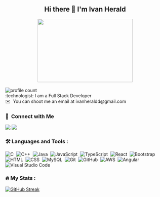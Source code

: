 <h2 align="center">Hi there 👋 I'm Ivan Herald </h2>
<div id="header" align="center">
  <img src="" width="300" height ="200"/>
</div>

<br>


<img src="https://komarev.com/ghpvc/?username=IVANHERALD&style=flat-square&color=blue" align="center" alt="profile count"/>
<br> 
:technologist: I am a Full Stack Developer <br>
✉️ &nbsp;You can shoot me an email at ivanheraldd@gmail.com

<br>

### 🤝 &nbsp;Connect with Me

<p>
<a href="https://www.linkedin.com/in/iherald/"><img src="https://img.shields.io/badge/-iherald-0077B5?style=flat&logo=Linkedin&logoColor=white"/></a>
<a href="mailto:ivanheraldd@gmail.com"><img src="https://img.shields.io/badge/-ivanheraldd-D14836?style=flat&logo=Gmail&logoColor=white"/></a>

</p>


### :hammer_and_wrench: Languages and Tools :
![C](https://img.shields.io/badge/-C-05122A?style=flat&logo=C&logoColor=A8B9CC)&nbsp;
![C++](https://img.shields.io/badge/-C++-05122A?style=flat&logo=C%2B%2B&logoColor=00599C)&nbsp;
![Java](https://img.shields.io/badge/-Java-05122A?style=flat&logo=Java&logoColor=FFA518)&nbsp;
![JavaScript](https://img.shields.io/badge/-JavaScript-05122A?style=flat&logo=javascript)&nbsp;
![TypeScript](https://img.shields.io/badge/-Typescript-05122A?style=flat&logo=typescript)&nbsp;
![React](https://img.shields.io/badge/-React-05122A?style=flat&logo=react)&nbsp;
![Bootstrap](https://img.shields.io/badge/-Bootstrap-05122A?style=flat&logo=bootstrap&logoColor=563D7C)\
![HTML](https://img.shields.io/badge/-HTML-05122A?style=flat&logo=HTML5)&nbsp;
![CSS](https://img.shields.io/badge/-CSS-05122A?style=flat&logo=CSS3&logoColor=1572B6)&nbsp;
![MySQL](https://img.shields.io/badge/-MySQL-05122A?style=flat&logo=mysql)&nbsp;
![Git](https://img.shields.io/badge/-Git-05122A?style=flat&logo=git)&nbsp;
![GitHub](https://img.shields.io/badge/-GitHub-05122A?style=flat&logo=github)&nbsp;
![AWS](https://img.shields.io/badge/-AWS-05122A?style=flat&logo=AWS&logoColor=A8B9CC)&nbsp;
![Angular](https://img.shields.io/badge/-Angular-05122A?style=flat&logo=Angular&logoColor=A8B9CC)&nbsp;
![Visual Studio Code](https://img.shields.io/badge/-Visual%20Studio%20Code-05122A?style=flat&logo=visual-studio-code&logoColor=007ACC)&nbsp;

### :fire: My Stats :
[![GitHub Streak](http://github-readme-streak-stats.herokuapp.com?user=IVANHERALD&theme=dark&background=000000)](https://git.io/streak-stats)
